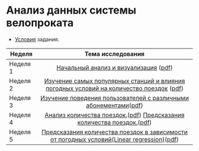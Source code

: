 # Анализ данных системы велопроката
* [Условия](https://github.com/titovd/cycle-share-system-kaggle/blob/master/task.pdf) задания.

| Неделя       | Тема исследования                |
| ------------- |:------------------:|
| Неделя 1     | [Начальный анализ и визуализация](https://github.com/titovd/cycle-share-system-kaggle/blob/master/notebooks/initial_analysis_and_visualization.ipynb) ([pdf](https://github.com/titovd/cycle-share-system-kaggle/blob/master/notebooks/pdf/initial_analysis_and_visualization.pdf))|
| Неделя 2     | [Изучение самых популярных станций и влияния погодных условий на количество поездок](https://github.com/titovd/cycle-share-system-kaggle/blob/master/notebooks/popular_stations_and_weather.ipynb) ([pdf](https://github.com/titovd/cycle-share-system-kaggle/blob/master/notebooks/pdf/popular_stations_and_weather.pdf))|
| Неделя 3  | [Изучение поведения пользователей с различными абонементами](https://github.com/titovd/cycle-share-system-kaggle/blob/master/notebooks/usertype_analysis.ipynb)([pdf](https://github.com/titovd/cycle-share-system-kaggle/blob/master/notebooks/pdf/usertype_analysis.pdf))|
| Неделя 4| [Анализ количества поездок.](https://github.com/titovd/cycle-share-system-kaggle/blob/master/notebooks/time_of_day_analysis.ipynb)([pdf](https://github.com/titovd/cycle-share-system-kaggle/blob/master/notebooks/pdf/time_of_day_analysis.pdf)) [Предсказания количества поездок.](https://github.com/titovd/cycle-share-system-kaggle/blob/master/notebooks/prediction.ipynb)([pdf](https://github.com/titovd/cycle-share-system-kaggle/blob/master/notebooks/pdf/prediction.pdf))|
| Неделя 5 | [Предсказания количества поездок в зависимости от погодных условий(Linear regression)](https://github.com/titovd/cycle-share-system-kaggle/blob/master/notebooks/predictions_lin_reg_elastic.ipynb)([pdf](https://github.com/titovd/cycle-share-system-kaggle/blob/master/notebooks/pdf/predictions_lin_reg_elastic.pdf))|


